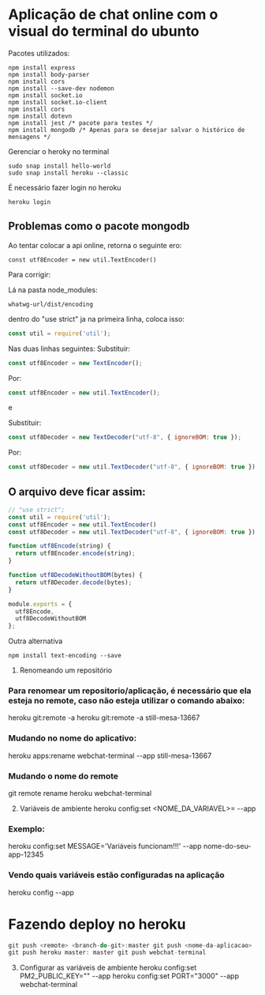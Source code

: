 # Aplicação de chat online com o visual do terminal do ubunto

Pacotes utilizados:

```
npm install express
npm install body-parser
npm install cors
npm install --save-dev nodemon
npm install socket.io
npm install socket.io-client
npm install cors
npm install dotevn
npm install jest /* pacote para testes */
npm install mongodb /* Apenas para se desejar salvar o histórico de mensagens */
```

Gerenciar o heroky no terminal
```
sudo snap install hello-world
sudo snap install heroku --classic
```

É necessário fazer login no heroku
```
heroku login
```

## Problemas como o pacote mongodb
Ao tentar colocar a api online, retorna o seguinte ero:
```
const utf8Encoder = new util.TextEncoder()
```

Para corrigir:

Lá na pasta node_modules:
```
whatwg-url/dist/encoding
```

dentro do "use strict" ja na primeira linha, coloca isso:
```javaScript
const util = require('util');
```
Nas duas linhas seguintes:
Substituir:
```javaScript
const utf8Encoder = new TextEncoder();
```
Por:
```javaScript
const utf8Encoder = new util.TextEncoder();
```
e

Substituir:
```javaScript
const utf8Decoder = new TextDecoder("utf-8", { ignoreBOM: true });
```
Por:
```javaScript
const utf8Decoder = new util.TextDecoder("utf-8", { ignoreBOM: true }); (editado)
```
## O arquivo deve ficar assim:

```javaScript
// "use strict";
const util = require('util');
const utf8Encoder = new util.TextEncoder()
const utf8Decoder = new util.TextDecoder("utf-8", { ignoreBOM: true });

function utf8Encode(string) {
  return utf8Encoder.encode(string);
}

function utf8DecodeWithoutBOM(bytes) {
  return utf8Decoder.decode(bytes);
}

module.exports = {
  utf8Encode,
  utf8DecodeWithoutBOM
};
```
Outra alternativa

```
npm install text-encoding --save
```

1. Renomeando um repositório
### Para renomear um repositorio/aplicação, é necessário que ela esteja no remote, caso não esteja utilizar o comando abaixo:
heroku git:remote -a <nomeDoAplicativo>
heroku git:remote -a still-mesa-13667

### Mudando no nome do aplicativo:
heroku apps:rename webchat-terminal --app still-mesa-13667

### Mudando o nome do remote
git remote rename heroku webchat-terminal

2. Variáveis de ambiente
heroku config:set <NOME_DA_VARIAVEL>=<valor> --app <nomeDoAplicativo>
### Exemplo:
heroku config:set MESSAGE='Variáveis funcionam!!!' --app nome-do-seu-app-12345

### Vendo quais variáveis estão configuradas na aplicação
heroku config --app <nomeDoAplicativo>

# Fazendo deploy no heroku

```javaScript
git push <remote> <branch-do-git>:master git push <nome-da-aplicacao>
git push heroku master: master git push webchat-terminal
```
3. Configurar as variáveis de ambiente
heroku config:set PM2_PUBLIC_KEY="<valor>" --app <nomeDaAplicacao>
heroku config:set PORT="3000" --app webchat-terminal

